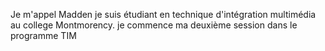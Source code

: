 Je m'appel Madden je suis étudiant en technique d'intégration multimédia au college Montmorency.
je commence ma deuxième session dans le programme TIM
